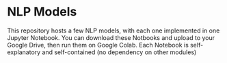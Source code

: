 # NLP Models

This repository hosts a few NLP models, with each one implemented in one Jupyter Notebook. You can download these Notbooks and upload to your Google Drive, then run them on Google Colab. Each Notebook is self-explanatory and self-contained (no dependency on other modules)

